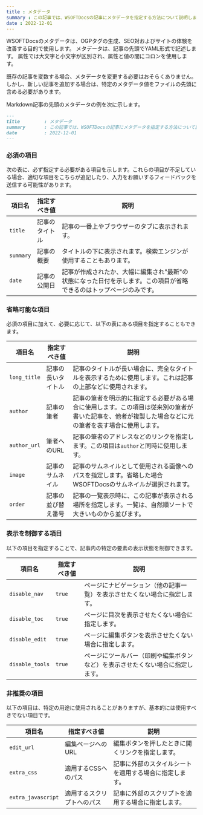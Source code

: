 ```yaml
---
title : メタデータ
summary : この記事では、WSOFTDocsの記事にメタデータを指定する方法について説明します。
date : 2022-12-01
---
```

WSOFTDocsのメタデータは、OGPタグの生成、SEO対およびサイトの体験を改善する目的で使用します。
メタデータは、記事の先頭でYAML形式で記述します。
属性では大文字と小文字が区別され、属性と値の間にコロンを使用します。

既存の記事を変数する場合、メタデータを変更する必要はおそらくありません。
しかし、新しい記事を追加する場合は、特定のメタデータ値をファイルの先頭に含める必要があります。

Markdown記事の先頭のメタデータの例を次に示します。

```md title="Markdown"
---
title         : メタデータ
summary       : この記事では、WSOFTDocsの記事にメタデータを指定する方法について説明します。
date          : 2022-12-01
---
```

### 必須の項目
次の表に、必ず指定する必要がある項目を示します。これらの項目が不足している場合、適切な項目をこちらが追記したり、入力をお願いするフィードバックを送信する可能性があります。

|項目名|指定すべき値|説明|
|---|---|---|
|`title`|記事のタイトル|記事の一番上やブラウザーのタブに表示されます。|
|`summary`|記事の概要|タイトルの下に表示されます。検索エンジンが使用することもあります。|
|`date`|記事の公開日|記事が作成されたか、大幅に編集され"最新"の状態になった日付を示します。この項目が省略できるのはトップページのみです。|

### 省略可能な項目
必須の項目に加えて、必要に応じて、以下の表にある項目を指定することもできます。

|項目名|指定すべき値|説明|
|---|---|---|
|`long_title`|記事の長いタイトル|記事のタイトルが長い場合に、完全なタイトルを表示するために使用します。これは記事の上部などに使用されます。|
|`author`|記事の筆者|記事の筆者を明示的に指定する必要がある場合に使用します。この項目は従来別の筆者が書いた記事を、他者が複製した場合などに元の筆者を表す場合に使用します。|
|`author_url`|筆者へのURL|記事の筆者のアドレスなどのリンクを指定します。この項目は`author`と同時に使用します。|
|`image`|記事のサムネイル|記事のサムネイルとして使用される画像へのパスを指定します。省略した場合WSOFTDocsのサムネイルが選択されます。|
|`order`|記事の並び替え番号|記事の一覧表示時に、この記事が表示される場所を指定します。一覧は、自然順ソートで大きいものから並びます。|

### 表示を制御する項目
以下の項目を指定することで、記事内の特定の要素の表示状態を制御できます。

|項目名|指定すべき値|説明|
|---|---|---|
|`disable_nav`|`true`|ページにナビゲーション（他の記事一覧）を表示させたくない場合に指定します。|
|`disable_toc`|`true`|ページに目次を表示させたくない場合に指定します。|
|`disable_edit`|`true`|ページに編集ボタンを表示させたくない場合に指定します。|
|`disable_tools`|`true`|ページにツールバー（印刷や編集ボタンなど）を表示させたくない場合に指定します。|

### 非推奨の項目
以下の項目は、特定の用途に使用されることがありますが、基本的には使用すべきでない項目です。

|項目名|指定すべき値|説明|
|---|---|---|
|`edit_url`|編集ページへのURL|編集ボタンを押したときに開くリンクを指定します。|
|`extra_css`|適用するCSSへのパス|記事に外部のスタイルシートを適用する場合に指定します。|
|`extra_javascript`|適用するスクリプトへのパス|記事に外部のスクリプトを適用する場合に指定します。|